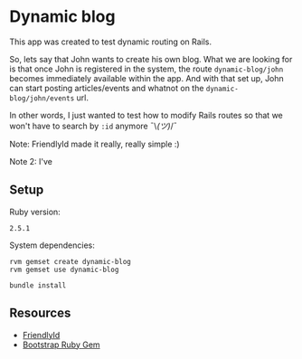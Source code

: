 # Dynamic blog

This app was created to test dynamic routing on Rails.

So, lets say that John wants to create his own blog. What we are looking for is that once John is registered in the system, the route `dynamic-blog/john` becomes immediately available within the app.
And with that set up, John can start posting articles/events and whatnot  on the `dynamic-blog/john/events` url.

In other words, I just wanted to test how to modify Rails routes so that we won't have to search by `:id` anymore ¯\\_(ツ)_/¯

Note: FriendlyId made it really, really simple :)

Note 2: I've 

## Setup

Ruby version:

    2.5.1

System dependencies:
        
    rvm gemset create dynamic-blog
    rvm gemset use dynamic-blog
    
    bundle install

## Resources

- [FriendlyId](https://github.com/norman/friendly_id)
- [Bootstrap Ruby Gem](https://github.com/twbs/bootstrap-rubygem)
